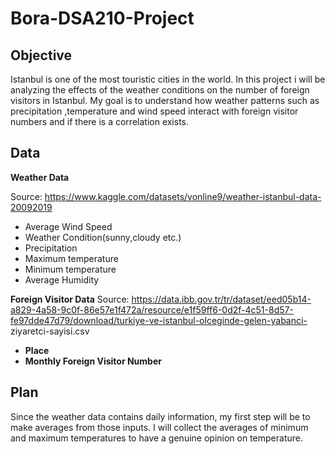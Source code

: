 # Bora-DSA210-Project

## Objective

Istanbul is one of the most touristic cities in the world. In this project i will be analyzing the effects of the weather conditions on the number of foreign visitors in Istanbul. 
My goal is to understand how weather patterns such as precipitation ,temperature and wind speed interact with foreign visitor numbers and if there is a correlation exists.

## Data

**Weather Data**

 Source: https://www.kaggle.com/datasets/vonline9/weather-istanbul-data-20092019
 
- Average Wind Speed
- Weather Condition(sunny,cloudy etc.) 
- Precipitation 
- Maximum temperature
- Minimum temperature
- Average Humidity

**Foreign Visitor Data** 
 Source:  https://data.ibb.gov.tr/tr/dataset/eed05b14-a829-4a58-9c0f-86e57e1f472a/resource/e1f59ff6-0d2f-4c51-8d57-fe97dde47d79/download/turkiye-ve-istanbul-olceginde-gelen-yabanci-   ziyaretci-sayisi.csv

- **Place**
- **Monthly Foreign Visitor Number**

## Plan

Since the weather data contains daily information, my first step will be to make averages from those inputs.
I will collect the averages of minimum and maximum temperatures to have a genuine opinion on temperature.





